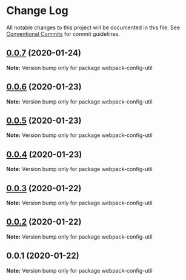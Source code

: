 # Change Log

All notable changes to this project will be documented in this file.
See [Conventional Commits](https://conventionalcommits.org) for commit guidelines.

## [0.0.7](https://github.com/elmpp/peartree/compare/webpack-config-util@0.0.6...webpack-config-util@0.0.7) (2020-01-24)

**Note:** Version bump only for package webpack-config-util





## [0.0.6](https://github.com/elmpp/peartree/compare/webpack-config-util@0.0.5...webpack-config-util@0.0.6) (2020-01-23)

**Note:** Version bump only for package webpack-config-util





## [0.0.5](https://github.com/elmpp/peartree/compare/webpack-config-util@0.0.4...webpack-config-util@0.0.5) (2020-01-23)

**Note:** Version bump only for package webpack-config-util





## [0.0.4](https://github.com/elmpp/peartree/compare/webpack-config-util@0.0.3...webpack-config-util@0.0.4) (2020-01-23)

**Note:** Version bump only for package webpack-config-util





## [0.0.3](https://github.com/elmpp/peartree/compare/webpack-config-util@0.0.2...webpack-config-util@0.0.3) (2020-01-22)

**Note:** Version bump only for package webpack-config-util





## [0.0.2](https://github.com/elmpp/peartree/compare/webpack-config-util@0.0.1...webpack-config-util@0.0.2) (2020-01-22)

**Note:** Version bump only for package webpack-config-util





## 0.0.1 (2020-01-22)

**Note:** Version bump only for package webpack-config-util

